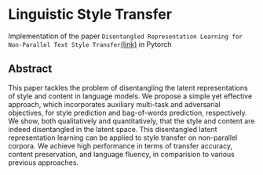 # Linguistic Style Transfer 
Implementation of the paper `Disentangled Representation Learning for Non-Parallel Text Style Transfer`[(link)](https://www.aclweb.org/anthology/P19-1041.pdf) in Pytorch

## Abstract
  This paper tackles the problem of disentangling the latent representations of style and content in language models.
  We propose a simple yet effective approach, which incorporates auxiliary multi-task and adversarial objectives, for 
  style prediction and bag-of-words prediction, respectively. We show, both qualitatively and quantitatively, that the 
  style and content are indeed disentangled in the latent space. This disentangled latent representation learning can be                  applied to style transfer on non-parallel corpora. We achieve high performance in terms of transfer accuracy, content     preservation, and language fluency, in comparision to various previous approaches.
